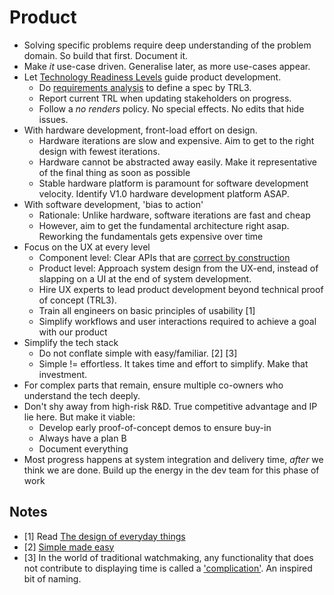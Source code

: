 # Product

- Solving specific problems require deep understanding of the problem domain. So build that first. Document it.
- Make _it_ use-case driven. Generalise later, as more use-cases appear.
- Let [Technology Readiness Levels](trl.md) guide product development.
  - Do [requirements analysis](../process/requirements.md) to define a spec by TRL3.
  - Report current TRL when updating stakeholders on progress.
  - Follow a *no renders* policy. No special effects. No edits that hide issues.
- With hardware development, front-load effort on design.
  - Hardware iterations are slow and expensive. Aim to get to the right design with fewest iterations.
  - Hardware cannot be abstracted away easily. Make it representative of the final thing as soon as possible
  - Stable hardware platform is paramount for software development velocity. Identify V1.0 hardware development platform ASAP.
- With software development, 'bias to action'
  - Rationale: Unlike hardware, software iterations are fast and cheap
  - However, aim to get the fundamental architecture right asap. Reworking the fundamentals gets expensive over time 
- Focus on the UX at every level
  - Component level: Clear APIs that are [correct by construction](../process/correct_by_construction.md)
  - Product level: Approach system design from the UX-end, instead of slapping on a UI at the end of system development.
  - Hire UX experts to lead product development beyond technical proof of concept (TRL3).
  - Train all engineers on basic principles of usability [1]
  - Simplify workflows and user interactions required to achieve a goal with our product
- Simplify the tech stack
  - Do not conflate simple with easy/familiar. [2] [3]
  - Simple != effortless. It takes time and effort to simplify. Make that investment.
- For complex parts that remain, ensure multiple co-owners who understand the tech deeply.
- Don't shy away from high-risk R&D. True competitive advantage and IP lie here. But make it viable:
  - Develop early proof-of-concept demos to ensure buy-in
  - Always have a plan B
  - Document everything
- Most progress happens at system integration and delivery time, _after_ we think we are done. Build up the energy in the dev team for this phase of work

## Notes

- [1] Read [The design of everyday things](https://www.amazon.co.uk/Design-Everyday-Things-MIT-Press/dp/0262525674)
- [2] [Simple made easy](https://youtu.be/SxdOUGdseq4?si=h-VFjYRghysS92bu)
- [3] In the world of traditional watchmaking, any functionality that does not contribute to 
      displaying time is called a ['complication'](https://en.wikipedia.org/wiki/Complication_(horology)). 
      An inspired bit of naming.